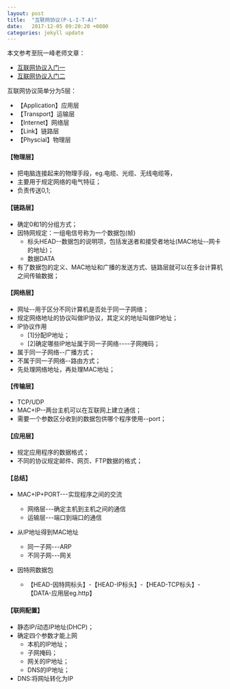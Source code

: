 ```yaml
---
layout: post
title:  "互联网协议(P-L-I-T-A)"
date:   2017-12-05 09:20:20 +0800
categories: jekyll update
---
```


本文参考至阮一峰老师文章：
* [互联网协议入门一](http://www.ruanyifeng.com/blog/2012/05/internet_protocol_suite_part_i.html)
* [互联网协议入门二](http://www.ruanyifeng.com/blog/2012/06/internet_protocol_suite_part_ii.html)


互联网协议简单分为5层：
* 【Application】应用层
* 【Transport】运输层
* 【Internet】网络层
* 【Link】链路层
* 【Physcial】物理层

#### 【物理层】
*  把电脑连接起来的物理手段，eg.电缆、光缆、无线电缆等，
*  主要用于规定网络的电气特征；
*  负责传送0,1;

#### 【链路层】
* 确定0和1的分组方式；
* 因特网规定：一组电信号称为一个数据包(帧)
   * 标头HEAD--数据包的说明项，包括发送者和接受者地址(MAC地址--网卡的地址)；
   * 数据DATA
* 有了数据包的定义、MAC地址和广播的发送方式、链路层就可以在多台计算机之间传输数据；

#### 【网络层】
* 网址--用于区分不同计算机是否处于同一子网络；
* 规定网络地址的协议叫做IP协议，其定义的地址叫做IP地址；
* IP协议作用
   * [1]分配IP地址；
   * [2]确定哪些IP地址属于同一子网络----子网掩码；
* 属于同一子网络--广播方式；
* 不属于同一子网络--路由方式；
* 先处理网络地址，再处理MAC地址；

#### 【传输层】
* TCP/UDP
* MAC+IP--两台主机可以在互联网上建立通信；
* 需要一个参数区分收到的数据包供哪个程序使用--port；

#### 【应用层】
* 规定应用程序的数据格式；
* 不同的协议规定邮件、网页、FTP数据的格式；

#### 【总结】
* MAC+IP+PORT---实现程序之间的交流
   * 网络层---确定主机到主机之间的通信
   * 运输层---端口到端口的通信

* 从IP地址得到MAC地址
   * 同一子网---ARP
   * 不同子网---网关

* 因特网数据包
   * 【HEAD-因特网标头】-【HEAD-IP标头】-【HEAD-TCP标头】-【DATA-应用层eg.http】

#### 【联网配置】
* 静态IP/动态IP地址(DHCP)；
* 确定四个参数才能上网
   * 本机的IP地址；
   * 子网掩码；
   * 网关的IP地址；
   * DNS的IP地址；
* DNS:将网址转化为IP


